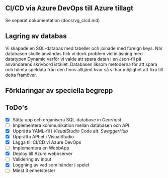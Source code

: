 ## CI/CD via Azure DevOps till Azure tillagt
Se separat dokumentation (docs/vg_cicd.md)

## Lagring av databas
<p>Vi skapade en SQL-databas med tabeller och joinade med foreign keys. När databasen skulle användas fick vi dock problem vid inläsning med datatypen Dynamic varför vi valde att spara datan i en Json-fil på användarens skrivbord istället. Databasen liksom metoderna för att spara och hämta speldata från den finns alltjämt kvar så vi har möjlighet att fixa till detta framöver.</p>

## Förklaringar av speciella begrepp


## ToDo's
- [x] Sätta upp och organisera SQL-database in *Gearhost* <br>
- [ ] Implementera kommunikation mellan databasen och API
- [x] Upprätta YAML-fil i *VisualStudio* Code alt. *SwaggerHub*
- [x] Upprätta API:et i VisualStudio
- [x] Lägga till CI/CD vi Azure DevOps
- [ ] Implementera en WebbApp
- [x] Deploy till Azure webbserver
- [ ] Validering av input
- [x] Loggning av vad som händer i spelet
- [ ] Minst 3 enhetstester
